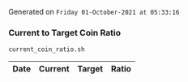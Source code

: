 Generated on `Friday 01-October-2021 at 05:33:16`

### Current to Target Coin Ratio
`current_coin_ratio.sh`

Date|Current|Target|Ratio
---|---|---|---
